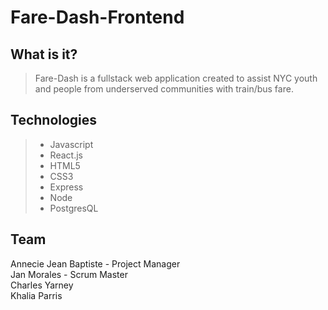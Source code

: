 # Fare-Dash-Frontend
## What is it?
> Fare-Dash is a fullstack web application created to assist NYC youth and people from underserved communities with train/bus fare.

## Technologies
> - Javascript
> - React.js
> - HTML5
> - CSS3
> - Express
> - Node
> - PostgresQL

## Team
Annecie Jean Baptiste - Project Manager
<br>Jan Morales - Scrum Master
<br>Charles Yarney
<br>Khalia Parris

